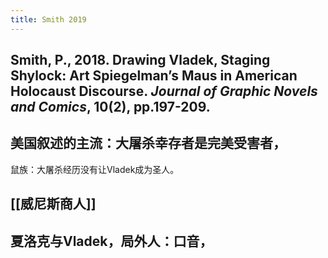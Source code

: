 ```yaml
---
title: Smith 2019
---
```


## Smith, P., 2018. Drawing Vladek, Staging Shylock: Art Spiegelman’s Maus in American Holocaust Discourse. _Journal of Graphic Novels and Comics_, 10(2), pp.197-209.
## 美国叙述的主流：大屠杀幸存者是完美受害者，
鼠族：大屠杀经历没有让Vladek成为圣人。
## [[威尼斯商人]]
## 夏洛克与Vladek，局外人：口音，
